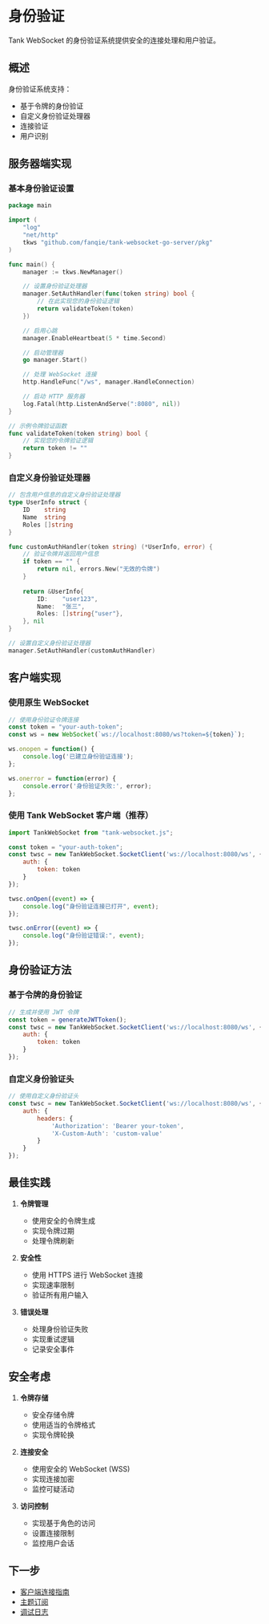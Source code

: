# 身份验证

Tank WebSocket 的身份验证系统提供安全的连接处理和用户验证。

## 概述

身份验证系统支持：

- 基于令牌的身份验证
- 自定义身份验证处理器
- 连接验证
- 用户识别

## 服务器端实现

### 基本身份验证设置

```go
package main

import (
    "log"
    "net/http"
    tkws "github.com/fanqie/tank-websocket-go-server/pkg"
)

func main() {
    manager := tkws.NewManager()

    // 设置身份验证处理器
    manager.SetAuthHandler(func(token string) bool {
        // 在此实现您的身份验证逻辑
        return validateToken(token)
    })

    // 启用心跳
    manager.EnableHeartbeat(5 * time.Second)

    // 启动管理器
    go manager.Start()

    // 处理 WebSocket 连接
    http.HandleFunc("/ws", manager.HandleConnection)

    // 启动 HTTP 服务器
    log.Fatal(http.ListenAndServe(":8080", nil))
}

// 示例令牌验证函数
func validateToken(token string) bool {
    // 实现您的令牌验证逻辑
    return token != ""
}
```

### 自定义身份验证处理器

```go
// 包含用户信息的自定义身份验证处理器
type UserInfo struct {
    ID    string
    Name  string
    Roles []string
}

func customAuthHandler(token string) (*UserInfo, error) {
    // 验证令牌并返回用户信息
    if token == "" {
        return nil, errors.New("无效的令牌")
    }
    
    return &UserInfo{
        ID:    "user123",
        Name:  "张三",
        Roles: []string{"user"},
    }, nil
}

// 设置自定义身份验证处理器
manager.SetAuthHandler(customAuthHandler)
```

## 客户端实现

### 使用原生 WebSocket

```javascript
// 使用身份验证令牌连接
const token = "your-auth-token";
const ws = new WebSocket(`ws://localhost:8080/ws?token=${token}`);

ws.onopen = function() {
    console.log('已建立身份验证连接');
};

ws.onerror = function(error) {
    console.error('身份验证失败:', error);
};
```

### 使用 Tank WebSocket 客户端（推荐）

```javascript
import TankWebSocket from "tank-websocket.js";

const token = "your-auth-token";
const twsc = new TankWebSocket.SocketClient('ws://localhost:8080/ws', {
    auth: {
        token: token
    }
});

twsc.onOpen((event) => {
    console.log("身份验证连接已打开", event);
});

twsc.onError((event) => {
    console.log("身份验证错误:", event);
});
```

## 身份验证方法

### 基于令牌的身份验证

```javascript
// 生成并使用 JWT 令牌
const token = generateJWTToken();
const twsc = new TankWebSocket.SocketClient('ws://localhost:8080/ws', {
    auth: {
        token: token
    }
});
```

### 自定义身份验证头

```javascript
// 使用自定义身份验证头
const twsc = new TankWebSocket.SocketClient('ws://localhost:8080/ws', {
    auth: {
        headers: {
            'Authorization': 'Bearer your-token',
            'X-Custom-Auth': 'custom-value'
        }
    }
});
```

## 最佳实践

1. **令牌管理**
   - 使用安全的令牌生成
   - 实现令牌过期
   - 处理令牌刷新

2. **安全性**
   - 使用 HTTPS 进行 WebSocket 连接
   - 实现速率限制
   - 验证所有用户输入

3. **错误处理**
   - 处理身份验证失败
   - 实现重试逻辑
   - 记录安全事件

## 安全考虑

1. **令牌存储**
   - 安全存储令牌
   - 使用适当的令牌格式
   - 实现令牌轮换

2. **连接安全**
   - 使用安全的 WebSocket (WSS)
   - 实现连接加密
   - 监控可疑活动

3. **访问控制**
   - 实现基于角色的访问
   - 设置连接限制
   - 监控用户会话

## 下一步

- [客户端连接指南](./client-connection.md)
- [主题订阅](./topic-subscription.md)
- [调试日志](./debug-logging.md) 
